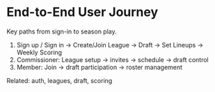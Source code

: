 # End-to-End User Journey

Key paths from sign-in to season play.

1) Sign up / Sign in → Create/Join League → Draft → Set Lineups → Weekly Scoring
2) Commissioner: League setup → invites → schedule → draft control
3) Member: Join → draft participation → roster management

Related: auth, leagues, draft, scoring

